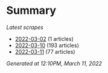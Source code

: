 # Summary
*Latest scrapes*
* [2022-03-02](https://github.com/nuuuwan/news_lk/blob/data/news_lk.2022-03-02.json) (1 articles)
* [2022-03-10](https://github.com/nuuuwan/news_lk/blob/data/news_lk.2022-03-10.json) (193 articles)
* [2022-03-11](https://github.com/nuuuwan/news_lk/blob/data/news_lk.2022-03-11.json) (77 articles)

*Generated at 12:10PM, March 11, 2022*